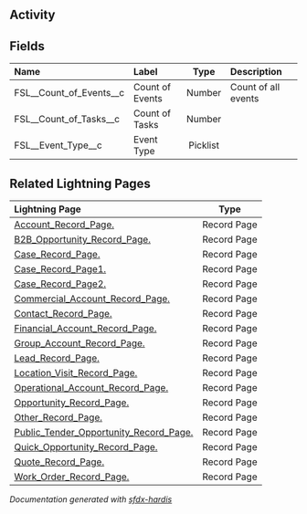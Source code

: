 ## Activity

<!-- Object description -->

## Fields

| Name      | Label | Type | Description |
| :-------- | :---- | :--: | :---------- | 
| FSL__Count_of_Events__c | Count of Events | Number | Count of all events |
| FSL__Count_of_Tasks__c | Count of Tasks | Number | <!-- --> |
| FSL__Event_Type__c | Event Type | Picklist | <!-- --> |






## Related Lightning Pages

| Lightning Page | Type |
| :----      | :--: | 
| [Account_Record_Page.](../pages/Account_Record_Page..md) |  Record Page |
| [B2B_Opportunity_Record_Page.](../pages/B2B_Opportunity_Record_Page..md) |  Record Page |
| [Case_Record_Page.](../pages/Case_Record_Page..md) |  Record Page |
| [Case_Record_Page1.](../pages/Case_Record_Page1..md) |  Record Page |
| [Case_Record_Page2.](../pages/Case_Record_Page2..md) |  Record Page |
| [Commercial_Account_Record_Page.](../pages/Commercial_Account_Record_Page..md) |  Record Page |
| [Contact_Record_Page.](../pages/Contact_Record_Page..md) |  Record Page |
| [Financial_Account_Record_Page.](../pages/Financial_Account_Record_Page..md) |  Record Page |
| [Group_Account_Record_Page.](../pages/Group_Account_Record_Page..md) |  Record Page |
| [Lead_Record_Page.](../pages/Lead_Record_Page..md) |  Record Page |
| [Location_Visit_Record_Page.](../pages/Location_Visit_Record_Page..md) |  Record Page |
| [Operational_Account_Record_Page.](../pages/Operational_Account_Record_Page..md) |  Record Page |
| [Opportunity_Record_Page.](../pages/Opportunity_Record_Page..md) |  Record Page |
| [Other_Record_Page.](../pages/Other_Record_Page..md) |  Record Page |
| [Public_Tender_Opportunity_Record_Page.](../pages/Public_Tender_Opportunity_Record_Page..md) |  Record Page |
| [Quick_Opportunity_Record_Page.](../pages/Quick_Opportunity_Record_Page..md) |  Record Page |
| [Quote_Record_Page.](../pages/Quote_Record_Page..md) |  Record Page |
| [Work_Order_Record_Page.](../pages/Work_Order_Record_Page..md) |  Record Page |


_Documentation generated with [sfdx-hardis](https://sfdx-hardis.cloudity.com)_
